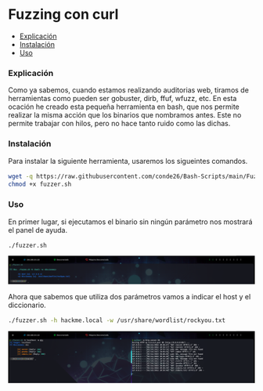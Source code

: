 # Fuzzing con curl 

- [Explicación](#explicación) 
- [Instalación](#instalación)
- [Uso](#uso)  


### Explicación
Como ya sabemos, cuando estamos realizando auditorias web, tiramos de herramientas como pueden ser gobuster, dirb, ffuf, wfuzz, etc. En esta ocación he creado esta pequeña herramienta en bash, que nos permite realizar la misma acción que los binarios que nombramos antes. Este no permite trabajar con hilos, pero no hace tanto ruido como las dichas. 

### Instalación 
Para instalar la siguiente herramienta, usaremos los sigueintes comandos. 
```bash
wget -q https://raw.githubusercontent.com/conde26/Bash-Scripts/main/Fuzzing/fuzzer.sh
chmod +x fuzzer.sh
```
### Uso 
En primer lugar, si ejecutamos el binario sin ningún parámetro nos mostrará el panel de ayuda. 
```bash
./fuzzer.sh 
```
![HelpPanel](https://github.com/conde26/Bash-Scripts/blob/main/Fuzzing/images/helpPanel.png)

Ahora que sabemos que utiliza dos parámetros vamos a indicar el host y el diccionario.
```bash 
./fuzzer.sh -h hackme.local -w /usr/share/wordlist/rockyou.txt
```
![uso](https://github.com/conde26/Bash-Scripts/blob/main/Fuzzing/images/Use.png)

